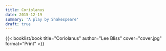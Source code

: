 ```yaml
---
title: Coriolanus
date: 2015-12-19
summary: 'A play by Shakespeare'
draft: true
---
```


{{< booklist/book
title="Coriolanus"
author="Lee Bliss"
cover="cover.jpg"
format="Print" >}}
